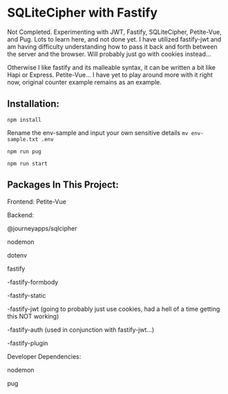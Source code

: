 # SQLiteCipher with Fastify

Not Completed. Experimenting with JWT, Fastify, SQLiteCipher, Petite-Vue, and Pug. Lots to learn here, and not done yet. I have utilized fastify-jwt and am having difficulty understanding how to pass it back and forth between the server and the browser. Will probably just go with cookies instead...

Otherwise I like fastify and its malleable syntax, it can be written a bit like Hapi or Express.
Petite-Vue... I have yet to play around more with it right now, original counter example remains as an example.

## Installation:

`npm install`

Rename the env-sample and input your own sensitive details
`mv env-sample.txt .env`

`npm run pug`

`npm run start`

## Packages In This Project:

Frontend:
Petite-Vue

Backend:

@journeyapps/sqlcipher

nodemon

dotenv

fastify

-fastify-formbody

-fastify-static

-fastify-jwt (going to probably just use cookies, had a hell of a time getting this NOT working)

-fastify-auth (used in conjunction with fastify-jwt...)

-fastify-plugin

Developer Dependencies:

nodemon

pug
